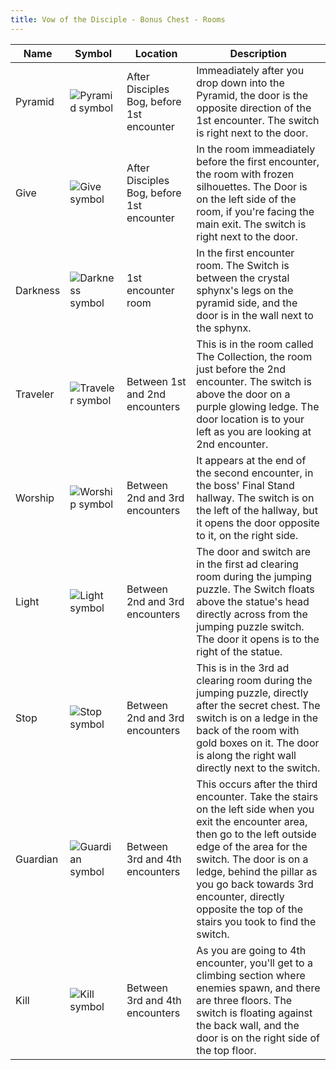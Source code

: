 ```yaml
---
title: Vow of the Disciple - Bonus Chest - Rooms
---
```


| Name | Symbol | Location | Description |
| --- | --- | --- | --- |
| Pyramid | ![][pyramid] | After Disciples Bog, before 1st encounter | Immeadiately after you drop down into the Pyramid, the door is the opposite direction of the 1st encounter. The switch is right next to the door.								 |
| Give | ![][give] | After Disciples Bog, before 1st encounter | In the room immeadiately before the first encounter, the room with frozen silhouettes. The Door is on the left side of the room, if you're facing the main exit. The switch is right next to the door.								 |
| Darkness | ![][darkness] | 1st encounter room | In the first encounter room. The Switch is between the crystal sphynx's legs on the pyramid side, and the door is in the wall next to the sphynx.								 |
| Traveler | ![][traveler] | Between 1st and 2nd encounters | This is in the room called The Collection, the room just before the 2nd encounter. The switch is above the door on a purple glowing ledge. The door location is to your left as you are looking at 2nd encounter.								 |
| Worship | ![][worship] | Between 2nd and 3rd encounters | It appears at the end of the second encounter, in the boss' Final Stand hallway. The switch is on the left of the hallway, but it opens the door opposite to it, on the right side.								 |
| Light | ![][light] | Between 2nd and 3rd encounters | The door and switch are in the first ad clearing room during the jumping puzzle. The Switch floats above the statue's head directly across from the jumping puzzle switch. The door it opens is to the right of the statue.								 |
| Stop | ![][stop] | Between 2nd and 3rd encounters | This is in the 3rd ad clearing room during the jumping puzzle, directly after the secret chest. The switch is on a ledge in the back of the room with gold boxes on it. The door is along the right wall directly next to the switch.								 |
| Guardian | ![][guardian] | Between 3rd and 4th encounters | This occurs after the third encounter. Take the stairs on the left side when you exit the encounter area, then go to the left outside edge of the area for the switch. The door is on a ledge, behind the pillar as you go back towards 3rd encounter, directly opposite the top of the stairs you took to find the switch.								 |
| Kill | ![][kill] | Between 3rd and 4th encounters | As you are going to 4th encounter, you'll get to a climbing section where enemies spawn, and there are three floors. The switch is floating against the back wall, and the door is on the right side of the top floor.								 |


[pyramid]: symbols/pyramid.png "Pyramid symbol"
[give]: symbols/give.png "Give symbol"
[darkness]: symbols/darkness.png "Darkness symbol"
[traveler]: symbols/traveler.png "Traveler symbol"
[worship]: symbols/worship.png "Worship symbol"
[light]: symbols/light.png "Light symbol"
[stop]: symbols/stop.png "Stop symbol"
[guardian]: symbols/guardian.png "Guardian symbol"
[kill]: symbols/kill.png "Kill symbol"